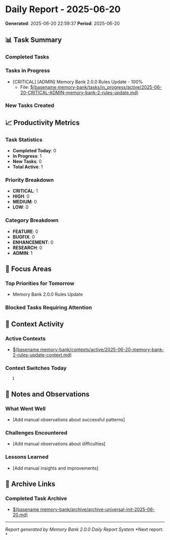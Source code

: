 # Daily Report - 2025-06-20

**Generated**: 2025-06-20 22:59:37
**Period**: 2025-06-20

## 📊 Task Summary

### Completed Tasks


### Tasks in Progress
- [CRITICAL] [ADMIN] Memory Bank 2.0.0 Rules Update - 100%
  - File: [$(basename memory-bank/tasks/in_progress/active/2025-06-20-CRITICAL-ADMIN-memory-bank-2-rules-update.md)](memory-bank/tasks/in_progress/active/2025-06-20-CRITICAL-ADMIN-memory-bank-2-rules-update.md)

### New Tasks Created


## 📈 Productivity Metrics

### Task Statistics
- **Completed Today**:        0
- **In Progress**:        1
- **New Tasks**:        0
- **Total Active**:        1

### Priority Breakdown
- **CRITICAL**:        1
- **HIGH**:        0
- **MEDIUM**:        0
- **LOW**:        0

### Category Breakdown
- **FEATURE**:        0
- **BUGFIX**:        0
- **ENHANCEMENT**:        0
- **RESEARCH**:        0
- **ADMIN**:        1

## 🎯 Focus Areas

### Top Priorities for Tomorrow
- Memory Bank 2.0.0 Rules Update

### Blocked Tasks Requiring Attention


## 🔄 Context Activity

### Active Contexts
- [$(basename memory-bank/contexts/active/2025-06-20-memory-bank-2-rules-update-context.md)](memory-bank/contexts/active/2025-06-20-memory-bank-2-rules-update-context.md)

### Context Switches Today
       1

## 📝 Notes and Observations

### What Went Well
- [Add manual observations about successful patterns]

### Challenges Encountered
- [Add manual observations about difficulties]

### Lessons Learned
- [Add manual insights and improvements]

## 🔗 Archive Links

### Completed Task Archive
- [$(basename memory-bank/archive/archive-universal-init-2025-06-20.md)](memory-bank/archive/archive-universal-init-2025-06-20.md)

---
*Report generated by Memory Bank 2.0.0 Daily Report System*
*Next report: *
